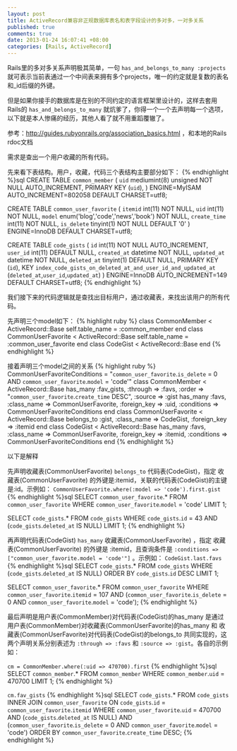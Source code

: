 ```yaml
---
layout: post
title: ActiveRecord兼容非正规数据库表名和表字段设计的多对多，一对多关系
published: true
comments: true
date: 2013-01-24 16:07:41 +08:00
categories: [Rails, ActiveRecord]
---
```


Rails里的多对多关系声明极其简单，一句 `has_and_belongs_to_many :projects` 就可表示当前表通过一个中间表来拥有多个projects，唯一的约定就是复数的表名和_id后缀的外键。

但是如果你接手的数据库是在别的不同约定的语言框架里设计的，这样去套用Rails的 `has_and_belongs_to_many` 就炕爹了，你得一个一个去声明每一个选项，以下就是本人惨痛的经历，其他人看了就不用重蹈覆辙了。

参考：http://guides.rubyonrails.org/association_basics.html ，和本地的Rails rdoc文档

需求是查出一个用户收藏的所有代码。


 先来看下表结构。用户，收藏，代码三个表结构主要部分如下：
{% endhighlight %}sql
CREATE TABLE `common_member` (
  `uid` mediumint(8) unsigned NOT NULL AUTO_INCREMENT,
  PRIMARY KEY (`uid`),
) ENGINE=MyISAM AUTO_INCREMENT=802058 DEFAULT CHARSET=utf8;

CREATE TABLE `common_user_favorite` (
  `itemid` int(11) NOT NULL,
  `uid` int(11) NOT NULL,
  `model` enum('blog','code','news','book') NOT NULL,
  `create_time` int(11) NOT NULL,
  `is_delete` tinyint(1) NOT NULL DEFAULT '0'
) ENGINE=InnoDB DEFAULT CHARSET=utf8;

CREATE TABLE `code_gists` (
  `id` int(11) NOT NULL AUTO_INCREMENT,
  `user_id` int(11) DEFAULT NULL,
  `created_at` datetime NOT NULL,
  `updated_at` datetime NOT NULL,
  `deleted_at` tinyint(1) DEFAULT NULL,
  PRIMARY KEY (`id`),
  KEY `index_code_gists_on_deleted_at_and_user_id_and_updated_at` (`deleted_at`,`user_id`,`updated_at`)
) ENGINE=InnoDB AUTO_INCREMENT=149 DEFAULT CHARSET=utf8;
{% endhighlight %}

我们接下来的代码逻辑就是查找出目标用户，通过收藏表，来找出该用户的所有代码。

先声明三个model如下：
{% highlight ruby %}
class CommonMember < ActiveRecord::Base
  self.table_name = :common_member
end
class CommonUserFavorite < ActiveRecord::Base
  self.table_name = :common_user_favorite
end
class CodeGist < ActiveRecord::Base
end
{% endhighlight %}

接着声明三个model之间的关系
{% highlight ruby %}
CommonUserFavoriteConditions = "`common_user_favorite`.`is_delete` = 0 AND `common_user_favorite`.`model` = 'code'"
class CommonMember < ActiveRecord::Base
  has_many :fav_gists, :through => :favs, :order => "`common_user_favorite`.`create_time` DESC", :source => :gist
  has_many :favs, :class_name => CommonUserFavorite, :foreign_key => :uid, :conditions => CommonUserFavoriteConditions
end
class CommonUserFavorite < ActiveRecord::Base
  belongs_to :gist, :class_name => CodeGist, :foreign_key => :itemid
end
class CodeGist < ActiveRecord::Base
  has_many :favs, :class_name => CommonUserFavorite, :foreign_key => :itemid, :conditions => CommonUserFavoriteConditions
end
{% endhighlight %}

以下是解释

先声明收藏表(CommonUserFavorite) `belongs_to` 代码表(CodeGist)，指定 收藏表(CommonUserFavorite)  的外键是:itemid，关联的代码表(CodeGist)的主键是:id。示例如：
`CommonUserFavorite.where(:model => 'code').first.gist`
{% endhighlight %}sql
SELECT `common_user_favorite`.*
        FROM `common_user_favorite`
        WHERE `common_user_favorite`.`model` = 'code'
        LIMIT 1;

SELECT `code_gists`.*
        FROM `code_gists`
        WHERE `code_gists`.`id` = 43 AND (`code_gists`.`deleted_at` IS NULL)
        LIMIT 1;
{% endhighlight %}

再声明代码表(CodeGist) `has_many` 收藏表(CommonUserFavorite) ，指定 收藏表(CommonUserFavorite)  的外键是 :itemid，且查询条件是 `:conditions => ["common_user_favorite.model = 'code'"]` 。示例如： `CodeGist.last.favs`
{% endhighlight %}sql
SELECT `code_gists`.*
        FROM `code_gists`
        WHERE (`code_gists`.`deleted_at` IS NULL)
        ORDER BY `code_gists`.`id` DESC
        LIMIT 1;

SELECT `common_user_favorite`.*
        FROM `common_user_favorite`
        WHERE `common_user_favorite`.`itemid` = 107
                AND (`common_user_favorite`.`is_delete` = 0
                AND `common_user_favorite`.`model` = 'code');
{% endhighlight %}

最后声明是用户表(CommonMember)对代码表(CodeGist)的has_many 是通过 用户表(CommonMember)对收藏表(CommonUserFavorite)的has_many 和 收藏表(CommonUserFavorite)对代码表(CodeGist)的belongs_to 共同实现的，这两个声明关系分别表述为  `:through => :favs` 和  `:source => :gist`。各自的示例如： 

`cm = CommonMember.where(:uid => 470700).first`
{% endhighlight %}sql
SELECT `common_member`.*
        FROM `common_member`
        WHERE `common_member`.`uid` = 470700
        LIMIT 1;
{% endhighlight %}

`cm.fav_gists`
{% endhighlight %}sql
SELECT `code_gists`.*
        FROM `code_gists`
        INNER JOIN `common_user_favorite`
              ON `code_gists`.`id` = `common_user_favorite`.`itemid`
        WHERE `common_user_favorite`.`uid` = 470700
              AND (`code_gists`.`deleted_at` IS NULL)
              AND (`common_user_favorite`.`is_delete` = 0
              AND `common_user_favorite`.`model` = 'code')
        ORDER BY `common_user_favorite`.`create_time` DESC;
{% endhighlight %}
